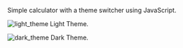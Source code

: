Simple calculator with a theme switcher using JavaScript.

![light_theme](https://github.com/Hon14093/Calculator-with-theme-switcher/assets/115625485/36779d7a-9af2-46d6-8073-a891382c1a9c)
Light Theme.

![dark_theme](https://github.com/Hon14093/Calculator-with-theme-switcher/assets/115625485/5ecaceb5-739d-424b-9882-1b5a5966c94c)
Dark Theme.
